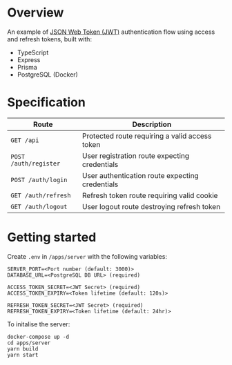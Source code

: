 # Overview

An example of [JSON Web Token (JWT)](https://jwt.io/introduction/) authentication flow using access and refresh tokens, built with:

- TypeScript
- Express
- Prisma
- PostgreSQL (Docker)

# Specification

| Route                 | Description                                     |
| --------------------- | ----------------------------------------------- |
| `GET /api`            | Protected route requiring a valid access token  |
| `POST /auth/register` | User registration route expecting credentials   |
| `POST /auth/login`    | User authentication route expecting credentials |
| `GET /auth/refresh`   | Refresh token route requiring valid cookie      |
| `GET /auth/logout`    | User logout route destroying refresh token      |

# Getting started

Create `.env` in `/apps/server` with the following variables:

```
SERVER_PORT=<Port number (default: 3000)>
DATABASE_URL=<PostgreSQL DB URL> (required)

ACCESS_TOKEN_SECRET=<JWT Secret> (required)
ACCESS_TOKEN_EXPIRY=<Token lifetime (default: 120s)>

REFRESH_TOKEN_SECRET=<JWT Secret> (required)
REFRESH_TOKEN_EXPIRY=<Token lifetime (default: 24hr)>
```

To initalise the server:

```
docker-compose up -d
cd apps/server
yarn build
yarn start
```
